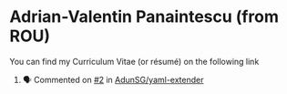 # Adrian-Valentin Panaintescu (from ROU)

You can find my Curriculum Vitae (or résumé) on the following link

<!--START_SECTION:activity-->
1. 🗣 Commented on [#2](https://github.com/AdunSG/yaml-extender/issues/2#issuecomment-1718389226) in [AdunSG/yaml-extender](https://github.com/AdunSG/yaml-extender)
<!--END_SECTION:activity-->